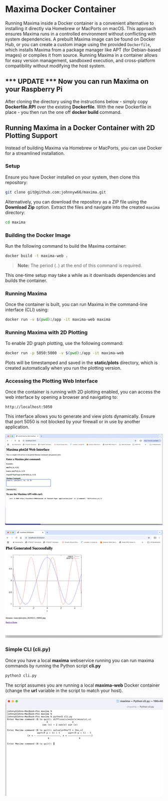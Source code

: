 # Maxima Docker Container

Running Maxima inside a Docker container is a convenient alternative to installing it directly via Homebrew or MacPorts on macOS. This approach ensures Maxima runs in a controlled environment without conflicting with system dependencies. A prebuilt Maxima image can be found on Docker Hub, or you can create a custom image using the provided `Dockerfile`, which installs Maxima from a package manager like APT (for Debian-based images) or compiles it from source. Running Maxima in a container allows for easy version management, sandboxed execution, and cross-platform compatibility without modifying the host system.

## *** UPDATE *** Now you can run Maxima on your Raspberry Pi
After cloning the directory using the instructions below  - simply copy **Dockerfile.RPI** over the existing **Dockerfile**.
With the new Dockerfile in place - you then run the one off **docker build** command.

## Running Maxima in a Docker Container with 2D Plotting Support

Instead of building Maxima via Homebrew or MacPorts, you can use Docker for a streamlined installation.

### Setup

Ensure you have Docker installed on your system, then clone this repository:

```sh
git clone git@github.com:johnnyw66/maxima.git  
```

Alternatively, you can download the repository as a ZIP file using the **Download Zip** option. Extract the files and navigate into the created `maxima` directory:

```sh
cd maxima
```

### Building the Docker Image

Run the following command to build the Maxima container:

```sh
docker build -t maxima-web .
```

> **Note:** The period (`.`) at the end of this command is required.

This one-time setup may take a while as it downloads dependencies and builds the container.

### Running Maxima

Once the container is built, you can run Maxima in the command-line interface (CLI) using:

```sh
docker run -v $(pwd):/app -it maxima-web maxima
```

### Running Maxima with 2D Plotting

To enable 2D graph plotting, use the following command:

```sh
docker run -p 5050:5000 -v $(pwd):/app -it maxima-web
```

Plots will be timestamped and saved in the **static/plots** directory, which is created automatically when you run the plotting version.

### Accessing the Plotting Web Interface

Once the container is running with 2D plotting enabled, you can access the web interface by opening a browser and navigating to:

```
http://localhost:5050
```

This interface allows you to generate and view plots dynamically. Ensure that port 5050 is not blocked by your firewall or in use by another application.

![Maxima Web Service](/images/web01.png)

![Maxima Web Service](/images/web02.png)

### Simple CLI (cli.py)

Once you have a local **maxima** webservice running you can run maxima commands by running the Python script **cli.py**

```sh
python3 cli.py
```

The script assumes you are running a local **maxima-web** Docker container (change the **url** variable in the script to match your host).

![Maxima CLI Screenshot example](/images/cli.png)


